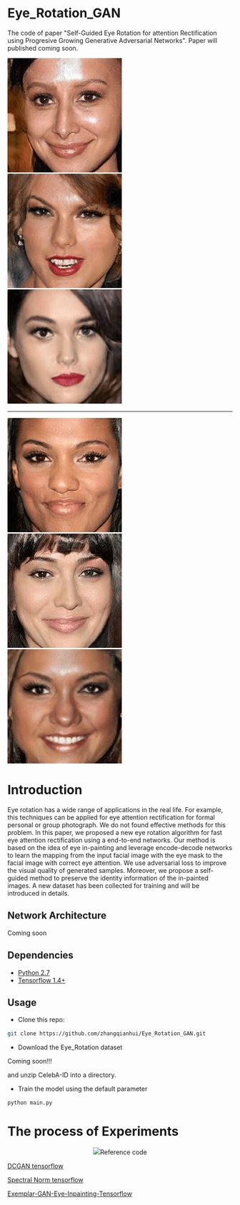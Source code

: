 # Eye_Rotation_GAN
The code of paper "Self-Guided Eye Rotation for attention Rectification using Progresive Growing Generative Adversarial Networks". Paper will published coming soon.

![](img/gif/gif1/age.gif)
![](img/gif/gif2/age.gif)
![](img/gif/gif3/age.gif)

--------------------
![](img/gif/gif4/age.gif)
![](img/gif/gif5/age.gif)
![](img/gif/gif6/age.gif)


# Introduction

Eye rotation has a wide range of applications in the real life. For example,
this techniques can be applied for eye attention rectification for formal
personal or group photograph. We do not found effective methods for this problem.
In this paper, we proposed a new eye rotation algorithm for fast
eye attention rectification using a end-to-end networks. Our method is based on the
idea of eye in-painting and leverage encode-decode networks to learn the mapping from
the input facial image with the eye mask to the facial image with correct eye attention.
We use adversarial loss to improve the visual quality of generated samples. Moreover,
we propose a self-guided method to preserve the identity information of the in-painted images.
A new dataset has been collected for training and will be introduced in details.

## Network Architecture

Coming soon

## 

## Dependencies
* [Python 2.7](https://www.python.org/download/releases/2.7/)
* [Tensorflow 1.4+](https://github.com/tensorflow/tensorflow)


## Usage

- Clone this repo:
```bash
git clone https://github.com/zhangqianhui/Eye_Rotation_GAN.git
```
- Download the Eye_Rotation dataset

Coming soon!!!

and unzip CelebA-ID into a directory. 

- Train the model using the default parameter
```bash
python main.py 
```


# The process of Experiments

<p align="center">
  <img src="/img/outpout.pdf>
</p>
            
## Reference code

[DCGAN tensorflow](https://github.com/carpedm20/DCGAN-tensorflow)

[Spectral Norm tensorflow](https://github.com/taki0112/Spectral_Normalization-Tensorflow)

[Exemplar-GAN-Eye-Inpainting-Tensorflow](https://github.com/zhangqianhui/Exemplar-GAN-Eye-Inpainting-Tensorflow.git)


